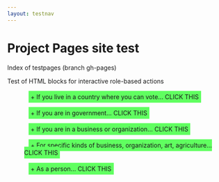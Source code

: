 ```yaml
---
layout: testnav
---
```


# Project Pages site test

Index of testpages (branch gh-pages)

Test of HTML blocks for interactive role-based actions

<script>

// Event handlers for each element with class expand

function doExpandCss_42343(evt) {	
//  alert("doExpandCss_42343(evt)");

  // Called when clicking the main list item the first time, as set by element attribute
  // We are now handling this in a <span> in the <li>
  // Go up one to the <ul> then get 2nd child element (the child <ul> of nested list)
  // find first child item, then set the style to show it
  var childUlNode = evt.currentTarget.parentElement.children[1];
  childUlNode.classList.toggle("open");

  // Toggle class on current node to "open"
  evt.currentTarget.classList.toggle("open");

  // Set event-based handler via property
  evt.currentTarget.onclick = doCloseCss_42343;

  // Avoid event bubbling further and expanding/collapsing other nodes
  evt.cancelBubble = true;
}

function doCloseCss_42343(evt) {
//  alert("doCloseCss_42343() called!");

  // Called when clicking the main list item
  // find first child item, then set the style to hide it
  var childUlNode = evt.currentTarget.parentElement.children[1];
  childUlNode.classList.toggle("open");

  // Toggle class on current node to "open"
  evt.currentTarget.classList.toggle("open");

  // Set event-based handler programmatically
  evt.currentTarget.onclick = doExpandCss_42343;

  // Avoid event bubbling further and expanding/collapsing other nodes
  evt.cancelBubble = true;
}

</script>


<div id="styleDiv42343" >
  <style>
    #styleDiv42343 ul.top { list-style-type: none; }
    #styleDiv42343 li.top { margin: 10px; padding: 5px; }
    #styleDiv42343 span.top { background: #60ff60; margin: 10px; padding: 5px;}
    #styleDiv42343 ul.sub { display: none; margin-top: 10px; }
    #styleDiv42343 li.expand::before { content: "+ "; }
    #styleDiv42343 li.expand::after { content: "  CLICK THIS"; }
    #styleDiv42343 span.expand::before { content: "+ "; }
    #styleDiv42343 span.expand::after { content: "  CLICK THIS"; }
    #styleDiv42343 span.open::before { content: "- "; }
    #styleDiv42343 span.open::after { content: ""; }
    #styleDiv42343 ul.open { display: block; margin-top: 10px; }
  </style>
  <ul class="top">
    <li class="top"><span class="top expand">If you live in a country where you can vote...</span>
      <ul class="sub">
        <li>*** VOTE!!! for candidates who recognize the climate crisis and will act.
        </li>
        <li>National, state, county, local city and town - all are important!
        </li>
      </ul>
    </li>
    <li class="top"><span class="top expand">If you are in government...</span>
      <ul class="sub">
        <li>Talk to others & establish who is also concerned, to work together; start a weekly meeting about the climate crisis and next steps to take together. (<a href='http://katharinehayhoe.com'>Prof. Katharine Hayhoe</a> is a climate scientist and communicator with great advice on how to talk with others on the subject.)
        </li>
        <li>Publicize your concern for the climate crisis.
        </li>
        <li>Talk to climate-concerned citizen groups and businesses in your constituency.  See what their concerns are, and what their ideas are.
        </li>
        <li>Pursue systemic policies to incentivize reduction in GHG emissions (e.g. in US, <a href='https://citizensclimatelobby.org/'>Citizens' Climate Lobby</a> ).
        </li>
        <li>Start finding out where your constituency generates GHGs (transport, industry, power, agriculture, housing) and see how to cut emissions in half over next decade.
        </li>
        <li>Some areas to look at reducing GHGs, where applicable:
      <ul>
        <li>if communities are economically dependent on fossil fuel extraction, see what alternatives would be possible right now, to ensure a just transition away from fossil fuels.
        </li>
        <li>transport: prioritizing mass transit, especially electric (including electric buses), electric taxis and ride-hailing cars/buses. Where possible and appropriate, encourage e-bike, cycling, and walkable city planning.
        </li>
        <li>buildings: avoid natural gas in new buildings. Encourage electric induction cooking, heat pump heating/cooling, and buildings efficiency programs such as insulation and lighting.
        </li>
        <li>help to streamline processes for connection of GHG-free electrical generation & storage to the power grid.
        </li>
        <li>ease permitting and use of community solar & wind, as well as household solar and storage.
        </li>
        <li>encourage use of electric vehicles with charging networks, and building codes aiding installation of charging stations.
        </li>
        <li>move fleet vehicles (national, local, municipal) over to low-GHG emission vehicles (e.g. electric delivery and maintenance vehicles, electric refuse trucks).
        </li>
      </ul>
        </li>
        <li>For more information:
      <ul>
        <li><a href='https://exponentialroadmap.org/'>The Exponential Roadmap: Scaling 36 Solutions to Halve Emissions by 2030</a>
        </li>
        <li><a href='https://www.drawdown.org/'>Project Drawdown</a>
        </li>
      </ul>
        </li>
      </ul>
    </li>
    <li class="top"><span class="top expand">If you are in a business or organization...</span>
      <ul class="sub">
        <li>Talk to other people in your organization, area or industry, and share your concerns. Start a discussion group, and share ideas. (<a href='http://katharinehayhoe.com'>Prof. Katharine Hayhoe</a> is a climate scientist and communicator with great advice on how to talk with others.)
        </li>
        <li>Find out how the organization causes GHG emissions (even if rough). Start evaluating how to cut them. Start weekly meetings to kick start discussions, then monitor progress.
        </li>
        <li>Ask other members of the organization about ideas to reduce GHGs.
        </li>
        <li>Use banks and retirement fund providers which avoid lending to and investments in fossil fuel extraction companies.
        </li>
        <li>Work to establish internal policies to support GHG reduction.
        </li>
        <li>See how being a low-GHG business can be a market differentiator.
        </li>
        <li>If possible and comfortable to do so, ask people higher up in the organization as well to see what their thoughts are on climate and how to reduce GHGs.
        </li>
        <li>Possible areas to consider, as applicable:
      <ul>
        <li>replace gas-fueled vehicles with electric vehicles (including buses, trucks, company cars)
        </li>
        <li>where possible, avoid flying or driving for meetings, & use vidconf or calls with document sharing instead (this may be more feasible after an initial in-person meeting to establish rapport)
        </li>
        <li>look at supply chains for reductions (including shipping, air freight)
        </li>
        <li>ensure any current methane gas infrastructure is not leaking
        </li>
        <li>look into how to transition away from use of methane for industrial processes, building heating or cooking in the next few years (towards electric infrastructure such as heat pumps, electric induction stoves)
        </li>
        <li>for construction projects, use CO2-sequestered concrete and low-GHG materials
        </li>
        <li>if possible, depending on circumstances and job, see if working from home for 1 day a week is feasible
        </li>
      </ul>
        </li>
        <li>For more information:
      <ul>
        <li><a href='https://exponentialroadmap.org/'>The Exponential Roadmap: Scaling 36 Solutions to Halve Emissions by 2030</a>
        </li>
        <li><a href='https://www.drawdown.org/'>Project Drawdown</a>
        </li>
      </ul>
        </li>
      </ul>
    </li>
    <li class="top"><span class="top expand">For specific kinds of business, organization, art, agriculture...</span>
      <ul class="sub">
        <li>The music world:
      <ul>
        <li><a href='https://musicdeclares.net/#actions'>Music Declares Emergency - Actions</a> .
        </li>
        <li><a href='https://www.feat.ltd/'>FEAT.</a> Australian artists and others investing in solar.
        </li>
      </ul>
        </li>
        <li>Construction and built environment - architects, building service engineers, civil engineers, structural engineers, or related: <a href='https://constructiondeclares.com/'>Construction Declares...</a> .
        </li>
        <li>Food and agriculture:
      <ul>
        <li><a href='https://www.drawdown.org/solutions/food'>Project Drawdown - Food</a> .
        </li>
        <li><a href='https://www.wri.org/our-work/topics/food'>World Resources Institute - Food</a> .
        </li>
      </ul>
        </li>
        <li>Looking for funding for clean technology projects : <a href='https://cleantechcapital.club/'>Cleantech Capital Club</a> .
        </li>
      </ul>
    </li>
    <li class="top"><span class="top expand">As a person...</span>
      <ul class="sub">
        <li>*** VOTE for candidates who recognize the climate crisis and will act.
        </li>
        <li>Support national climate-concerned groups promoting climate policy (e.g. in US, <a href='https://citizensclimatelobby.org/'>Citizens' Climate Lobby</a>).
        </li>
        <li>Support local climate-concerned groups.
        </li>
        <li>Talk to others around you as the opportunity arises about the climate crisis, and encourage them to support action. (<a href='http://katharinehayhoe.com'>Prof. Katharine Hayhoe</a> is a climate scientist and communicator with great advice on how to talk with others.)
        </li>
        <li>See what the local town, city or county council is doing to reduce GHG emissions in your area, and suggest places where they can improve - mass transit, electric buses (including school buses where used), electric refuse trucks, housing regulations, car-lite town areas, community solar/wind programs.
        </li>
        <li>If you have a bank account, ask your bank whether they lend to fossil fuel extraction companies, and tell them you are opposed to this. Consider changing to a bank which does not lend to fossil fuel extraction companies.
        </li>
        <li>If you have retirement/pension account, ask your provider whether they invest in fossil fuel extraction companies, and tell them you are opposed to this. Consider changing your fund to one which does not invest in fossil fuel extraction companies.
        </li>
        <li>Today see what parts of a lifestyle of the future make sense for you:
      <ul>
        <li>Avoid the hassle of driving without waiting for driverless cars - try taking mass transit if it's available, or an electric taxi or electric ride-hailing vehicle.
        </li>
        <li>If you are a car driver, look at an electric car for the next purchase or lease (or if appropriate, consider whether alternatives to having a car will work)
        </li>
        <li>If you fly frequently, try avoiding the time waiting and hassle of delayed flights, and consider lower-GHG alternatives.
        </li>
        <li>If you have a house, cut your bills by insulating, enjoy cleaner indoor air by moving away from gas appliances (try an electric induction stove).
        </li>
        <li>If you have a lawn/yard, use an electric mower and tools, not gas (or consider different landscaping and skip the mowing!).
        </li>
        <li>Depending on circumstances, try replacing a beef or lamb meal every now and again, and see how you feel.
        </li>
      </ul>
        </li>
        <li>For more information:
      <ul>
        <li><a href='https://exponentialroadmap.org/'>The Exponential Roadmap: Scaling 36 Solutions to Halve Emissions by 2030</a>
        </li>
        <li><a href='https://www.drawdown.org/'>Project Drawdown</a>
        </li>
      </ul>
        </li>
      </ul>
    </li>
  </ul>
</div>


<script>

// Autofind the unique style-wrapper div
var myStyleDiv_42343 = document.getElementById("styleDiv42343");
var myExpandElements_42343 = myStyleDiv_42343.getElementsByClassName("expand");
var i_42343;

for( i_42343 = 0; i_42343 < myExpandElements_42343.length; i_42343++ ) {
  myExpandElements_42343[i_42343].onclick = doExpandCss_42343;
}

</script>

